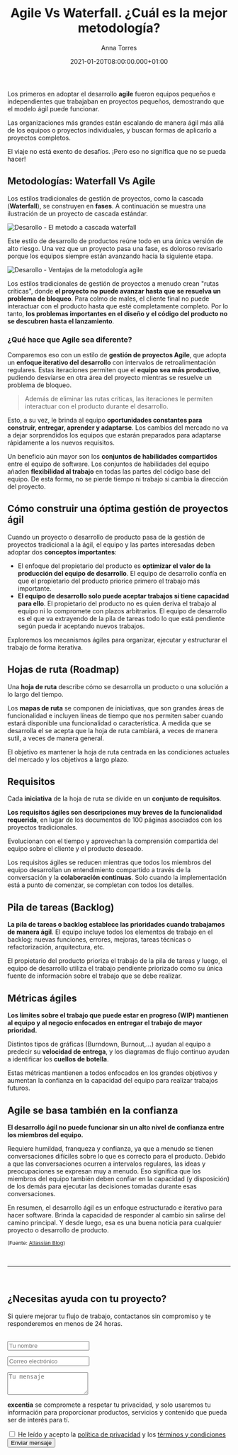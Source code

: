 ﻿---
layout: post 
title: 'Agile Vs Waterfall. ¿Cuál es la mejor metodología?' 
description: Descubre las ventajas y diferencias entre las metodologías de desarrollo de software. 
date: '2021-01-20T08:00:00.000+01:00' 
author: Anna Torres
categories:
- productos
- noticias
- agile

cover: /img/posts/2021-01-20-agile-vs-waterfall-cual-es-la-mejor-metodologia-para-el-desarollo.png 
modified_time: '2021-01-20T08:00:00.000+01:00'
---

Los primeros en adoptar el desarrollo **agile** fueron equipos pequeños e independientes que trabajaban en proyectos
pequeños, demostrando que el modelo ágil puede funcionar.

Las organizaciones más grandes están escalando de manera ágil más allá de los equipos o proyectos individuales, y buscan
formas de aplicarlo a proyectos completos.

El viaje no está exento de desafíos. ¡Pero eso no significa que no se pueda hacer!

## Metodologías: Waterfall Vs Agile

Los estilos tradicionales de gestión de proyectos, como la cascada (**Waterfall**), se construyen en **fases**. A
continuación se muestra una ilustración de un proyecto de cascada estándar.

<img src="/img/posts/20210120-comparacion-entre-el-metodo-agile-y-waterfall.png" alt="Desarollo - El metodo a cascada waterfall">

Este estilo de desarrollo de productos reúne todo en una única versión de alto riesgo. Una vez que un proyecto pasa una
fase, es doloroso revisarlo porque los equipos siempre están avanzando hacia la siguiente etapa.

<img src="/img/posts/20210120-ventajas-metodogia-agile-en-la-gestion-de-proyectos.png" alt="Desarollo - Ventajas de la metodología agile">

Los estilos tradicionales de gestión de proyectos a menudo crean "rutas críticas", donde **el proyecto no puede avanzar
hasta que se resuelva un problema de bloqueo**. Para colmo de males, el cliente final no puede interactuar con el
producto hasta que esté completamente completo. Por lo tanto, **los problemas importantes en el diseño y el código del
producto no se descubren hasta el lanzamiento**.

### ¿Qué hace que Agile sea diferente?

Comparemos eso con un estilo de **gestión de proyectos Agile**, que adopta un **enfoque iterativo del desarrollo** con
intervalos de retroalimentación regulares. Estas iteraciones permiten que el **equipo sea más productivo**, pudiendo
desviarse en otra área del proyecto mientras se resuelve un problema de bloqueo.



> Además de eliminar las rutas críticas, las iteraciones le permiten interactuar con el producto durante el desarrollo.

Esto, a su vez, le brinda al equipo **oportunidades constantes para construir, entregar, aprender y adaptarse**. Los
cambios del mercado no va a dejar sorprendidos los equipos que estarán preparados para adaptarse rápidamente a los
nuevos requisitos.

Un beneficio aún mayor son los **conjuntos de habilidades compartidos** entre el equipo de software. Los conjuntos de
habilidades del equipo añaden **flexibilidad al trabajo** en todas las partes del código base del equipo. De esta forma,
no se pierde tiempo ni trabajo si cambia la dirección del proyecto.

## Cómo construir una óptima gestión de proyectos ágil

Cuando un proyecto o desarrollo de producto pasa de la gestión de proyectos tradicional a la ágil, el equipo y las 
partes interesadas deben adoptar dos **conceptos importantes**:

- El enfoque del propietario del producto es **optimizar el valor de la producción del equipo de desarrollo**. El equipo
  de desarrollo confía en que el propietario del producto priorice primero el trabajo más importante.
- **El equipo de desarrollo solo puede aceptar trabajos si tiene capacidad para ello**. El propietario del producto no
  es quien deriva el trabajo al equipo ni lo compromete con plazos arbitrarios. El equipo de desarrollo es el que 
  va extrayendo de la pila de tareas todo lo que está pendiente según pueda ir aceptando nuevos trabajos. 

Exploremos los mecanismos ágiles para organizar, ejecutar y estructurar el trabajo de forma
iterativa.

## Hojas de ruta (Roadmap)

Una **hoja de ruta** describe cómo se desarrolla un producto o una solución a lo largo del tiempo.

Los **mapas de ruta** se componen de iniciativas, que son grandes áreas de funcionalidad e incluyen líneas de tiempo que
nos permiten saber cuando estará disponible una funcionalidad o característica. A medida que se desarrolla el se acepta 
que la hoja de ruta cambiará, a veces de manera sutil, a veces de manera general.

El objetivo es mantener la hoja de ruta centrada en las condiciones actuales del mercado y los objetivos a largo plazo.

## Requisitos

Cada **iniciativa** de la hoja de ruta se divide en un **conjunto de requisitos**.

**Los requisitos ágiles son descripciones muy breves de la funcionalidad requerida**, en lugar de los documentos de 100
páginas asociados con los proyectos tradicionales.

Evolucionan con el tiempo y aprovechan la comprensión compartida del equipo sobre el cliente y el producto deseado.

Los requisitos ágiles se reducen mientras que todos los miembros del equipo desarrollan un entendimiento
compartido a través de la conversación y la **colaboración continuas**. Solo cuando la implementación está a punto de
comenzar, se completan con todos los detalles.

## Pila de tareas (Backlog)

**La pila de tareas o backlog establece las prioridades cuando trabajamos de manera ágil**. El equipo incluye todos 
los elementos de trabajo en el backlog: nuevas funciones, errores, mejoras, tareas técnicas o refactorización, arquitectura, etc.

El propietario del producto prioriza el trabajo de la pila de tareas y luego, el equipo
de desarrollo utiliza el trabajo pendiente priorizado como su única fuente de información sobre el trabajo que se debe
realizar.

## Métricas ágiles

**Los límites sobre el trabajo que puede estar en progreso (WIP) mantienen al equipo y al negocio enfocados en entregar 
el trabajo de mayor prioridad.**

Distintos tipos de gráficas (Burndown, Burnout,...) ayudan al equipo a predecir su **velocidad de entrega**, y los diagramas de
flujo continuo ayudan a identificar los **cuellos de botella**.

Estas métricas mantienen a todos enfocados en los grandes objetivos y aumentan la confianza en la capacidad
del equipo para realizar trabajos futuros.

## Agile se basa también en la confianza

**El desarrollo ágil no puede funcionar sin un alto nivel de confianza entre los miembros del equipo.**

Requiere humildad, franqueza y confianza, ya que a menudo se tienen conversaciones difíciles sobre lo que es correcto 
para el producto. Debido a que las conversaciones ocurren a intervalos regulares, las ideas y preocupaciones se expresan 
muy a menudo. Eso significa que los miembros del equipo también deben confiar en la capacidad (y disposición) de los 
demás para ejecutar las decisiones tomadas durante esas conversaciones.

En resumen, el desarrollo ágil es un enfoque estructurado e iterativo para hacer software. Brinda la capacidad de
responder al cambio sin salirse del camino principal. Y desde luego, esa es una buena noticia para cualquier proyecto o 
desarrollo de producto.

<sub>(Fuente: [Atlassian Blog](https://www.atlassian.com/agile/project-management))<sub>



<br/>
<hr>
<br/>

<div id="contact-form">
	<h2>¿Necesitas ayuda con tu proyecto?</h2>
	<p>Si quiere mejorar tu flujo de trabajo, contactanos sin compromiso y te responderemos en menos de 24 horas.</p>
<br/>
<form action="https://formspree.io/f/xaygrdqg" method="POST">
          <div class="col-md-12 col-sm-12">
            <div class="row control-group">
              <div class="form-group col-xs-12 floating-label-form-group controls">
                <input type="text" name="name" class="form-control" placeholder="Tu nombre" id="name" required data-validation-required-message="Por favor escribe tu nombre.">
                <p class="help-block text-danger"></p>
              </div>
            </div>
            <div class="row control-group">
              <div class="form-group col-xs-12 floating-label-form-group controls">
                <input type="email" name="email" class="form-control" placeholder="Correo electrónico" id="email" required data-validation-required-message="Por favor escribe tu dirección de correo.">
                <p class="help-block text-danger"></p>
              </div>
            </div>
            <div>
              <input type="text" name="_gotcha" style="display:none"/>
            </div>
            <div class="row control-group">
              <div class="form-group-2 col-xs-12 floating-label-form-group controls">
                <textarea name="message" class="form-control" rows="3" placeholder="Tu mensaje" id="message" required
                          data-validation-required-message="Por favor escribe un mensaje."></textarea>
                <p class="help-block text-danger"></p>
              </div>
            </div>
            <div class="row control-group">
              <div class="form-group col-xs-12 floating-label-form-group controls">
                <p><strong>excentia</strong> se compromete a respetar tu privacidad, y solo usaremos tu información para proporcionar productos, servicios y contenido que pueda ser de interés para tí.</p>
                <input type="checkbox" name="agreement" class="form-check-input" id="agreement" value="accept" required data-validation-required-message="Por favor lee y acepta la política de privacidad y los términos y condiciones">
                <label class="form-check-label" for="agreement">He leído y acepto la <a href="https://www.excentia.es/privacy" target="_blank">política de privacidad</a> y los <a href="https://www.excentia.es/pdf/excentia-terms-and-conditions.pdf" target="_blank">términos y condiciones</a></label>
              </div>
            </div>
            <div id="success"></div>
            <div class="block">
              <button type="submit" class="btn btn-warning btn-xl">Enviar mensaje</button>
            </div>
          </div>
        </form>
</div>